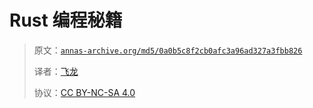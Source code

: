 # Rust 编程秘籍

> 原文：[`annas-archive.org/md5/0a0b5c8f2cb0afc3a96ad327a3fbb826`](https://annas-archive.org/md5/0a0b5c8f2cb0afc3a96ad327a3fbb826)
> 
> 译者：[飞龙](https://github.com/wizardforcel)
> 
> 协议：[CC BY-NC-SA 4.0](http://creativecommons.org/licenses/by-nc-sa/4.0/)